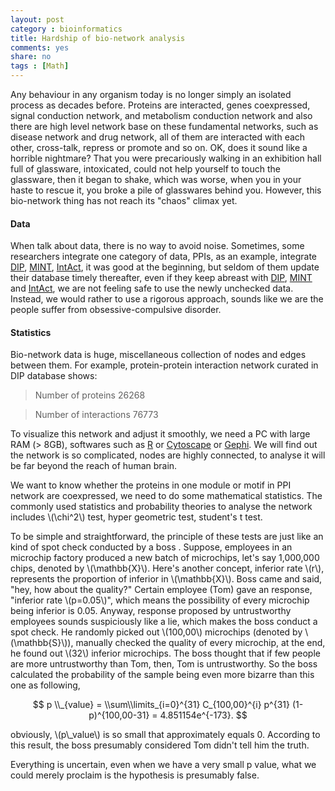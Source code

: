 ```yaml
---
layout: post 
category : bioinformatics
title: Hardship of bio-network analysis
comments: yes
share: no
tags : [Math]
---
```

Any behaviour in any organism today is no longer simply an isolated process as decades before.
Proteins are interacted, genes coexpressed, signal conduction network, and metabolism conduction network and also there are high level network base on these fundamental networks, such as disease network and drug network, all of them are interacted with each other, cross-talk, repress or promote and so on.
OK, does it sound like a horrible nightmare? That you were precariously walking in an exhibition hall full of glassware, intoxicated, could not help yourself to touch the glassware, then it began to shake, which was worse, when you in your haste to rescue it, you broke a pile of glasswares behind you.
However, this bio-network thing has not reach its "chaos" climax yet.

#### Data

When talk about data, there is no way to avoid noise.
Sometimes, some researchers integrate one category of data, PPIs, as an example, integrate [DIP][DIP], [MINT][MINT], [IntAct][IntAct], it was good at the beginning, but seldom of them update their database timely thereafter, even if they keep abreast with [DIP][DIP], [MINT][MINT] and [IntAct][IntAct], we are not feeling safe to use the newly unchecked data.
Instead, we would rather to use a rigorous approach, sounds like we are the people suffer from obsessive-compulsive disorder.

#### Statistics

Bio-network data is huge, miscellaneous collection of nodes and edges between them.
For example, protein-protein interaction network curated in DIP database shows:

> Number of proteins	26268

> Number of interactions	76773

To visualize this network and adjust it smoothly, we need a PC with large RAM (> 8GB), softwares such as [R][R] or [Cytoscape][Cytoscape] or [Gephi][Gephi].
We will find out the network is so complicated, nodes are highly connected, to analyse it will be far beyond the reach of human brain.

We want to know whether the proteins in one module or motif in PPI network are coexpressed, we need to do some mathematical statistics.
The commonly used statistics and probability theories to analyse the network includes \\(\\chi^2\\) test, hyper geometric test, student's t test.

To be simple and straightforward, the principle of these tests are just like an kind of spot check conducted by a boss .
Suppose, employees in an microchip factory produced a new batch of microchips, let's say 1,000,000 chips, denoted by \\(\\mathbb{X}\\).
Here's another concept, inferior rate \\(r\\), represents the proportion of inferior in \\(\\mathbb{X}\\).
Boss came and said, "hey, how about the quality?" 
Certain employee (Tom) gave an response, "inferior rate \\(p=0.05\\)", which means the possibility of every microchip being inferior is 0.05.
Anyway, response proposed by untrustworthy employees sounds suspiciously like a lie, which makes the boss conduct a spot check.
He randomly picked out \\(100,00\\) microchips (denoted by \\(\\mathbb{S}\\)), manually checked the quality of every microchip, at the end, he found out \\(32\\) inferior microchips.
The boss thought that if few people are more untrustworthy than Tom, then, Tom is untrustworthy.
So the boss calculated the probability of the sample being even more bizarre than this one as following,

$$ p \\_{value} = \\sum\\limits_{i=0}^{31} C_{100,00}^{i} p^{31} (1-p)^{100,00-31} = 4.851154e^{-173}. $$

obviously, \\(p\\_value\\) is so small that approximately equals 0.
According to this result, the boss presumably considered Tom didn't tell him the truth.

Everything is uncertain, even when we have a very small p value, what we could merely proclaim is the hypothesis is presumably false.

[DIP]: http://dip.doe-mbi.ucla.edu/dip/ 
[R]: http://cran.r-project.org/ 
[Cytoscape]: http://www.cytoscape.org/ 
[Gephi]: http://www.gephi.org/ 
[IntAct]: http://www.ebi.ac.uk/intact/ 
[MINT]: http://mint.bio.uniroma2.it/mint/ 





